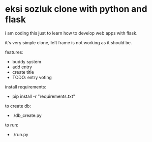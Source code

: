 eksi sozluk clone with python and flask
=============================================
i am coding this just to learn how to develop web apps with flask.

it's very simple clone, left frame is not working as it should be.

features:
* buddy system
* add entry
* create title
* TODO: entry voting

install requirements:
* pip install -r "requirements.txt"

to create db:
* ./db_create.py

to run:
* ./run.py
